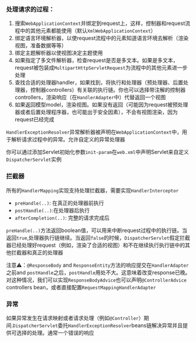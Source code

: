 

### 处理请求的过程：

1. 搜索`WebApplicationContext`并绑定到request上，这样，控制器和request流程中的其他元素都能使用（默认`XmlWebApplicationContext`）
2. 绑定语言环境解析器，以使request流程中的元素知道语言环境去解析（渲染视图，准备数据等等）
3. 绑定主题解析器以使视图决定主题使用
4. 如果指定了多文件解析器，检查request是否是多文本。如果是多文本，request被包装成`MultipartHttpServletRequest`为流程中的其他元素进一步处理
5. 查找合适的处理器handler，如果找到，将执行和处理器（预处理器、后置处理器，控制器controllers）有关联的执行链。你也可以选择带注解的控制器controllers，渲染响应（在`HandlerAdapter`中）代替返回一个视图
6. 如果返回模型model，渲染视图。如果没有返回（可能因为request被预处理器或者后置处理程序器，也可能出于安全因素），不会有视图渲染，因为request已经完成

`HandlerExceptionResolver`异常解析器被声明在`WebApplicationContext`中，用于解析请求过程中的异常。允许自定义的异常处理器

你可以通过添加Servlet初始化参数`init-param`在`web.xml`中声明Servlet来自定义`DispatcherServlet`实例

### 拦截器

所有的`HandlerMapping`实现支持处理拦截器，需要实现`HandlerInterceptor`

- `preHandle(..)`: 在真正的处理器前执行
- `postHandle(..)`:在处理器后执行
- `afterCompletion(..)`: 完整的请求完成后

`preHandle(..)`方法返回boolean值，可以用来中断request过程中的执行链。当返回`true`,处理器执行链继续。当返回`false`的时候，`DispatcherServlet`假定拦截器已经处理好request（例如，渲染了合适的视图）和不在继续执行执行链中的其他拦截器和真正的处理器

注意⚠️：`@ResponseBody` and `ResponseEntity`方法的响应提交在`HandlerAdapter` 之前and  `postHandle`之后，`postHandle`用处不大。这意味着改变response已晚。对这种情况，我们可以实现`ResponseBodyAdvice`也可以声明`@ControllerAdvice` controllers bean，或者直接配置`RequestMappingHandlerAdapter`

### 异常

如果异常发生在请求映射或者请求处理（例如`@Controller`）期间.`DispatcherServlet`委托`HandlerExceptionResolver`beans链解决异常并且提供可选择的处理。通常一个错误的响应




